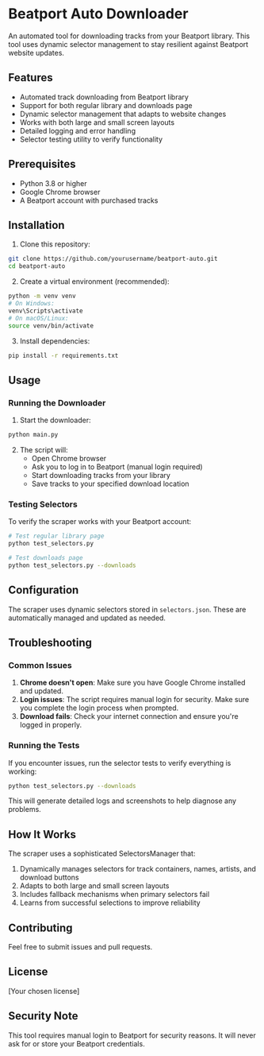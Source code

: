 # Beatport Auto Downloader

An automated tool for downloading tracks from your Beatport library. This tool uses dynamic selector management to stay resilient against Beatport website updates.

## Features

- Automated track downloading from Beatport library
- Support for both regular library and downloads page
- Dynamic selector management that adapts to website changes
- Works with both large and small screen layouts
- Detailed logging and error handling
- Selector testing utility to verify functionality

## Prerequisites

- Python 3.8 or higher
- Google Chrome browser
- A Beatport account with purchased tracks

## Installation

1. Clone this repository:
```bash
git clone https://github.com/yourusername/beatport-auto.git
cd beatport-auto
```

2. Create a virtual environment (recommended):
```bash
python -m venv venv
# On Windows:
venv\Scripts\activate
# On macOS/Linux:
source venv/bin/activate
```

3. Install dependencies:
```bash
pip install -r requirements.txt
```

## Usage

### Running the Downloader

1. Start the downloader:
```bash
python main.py
```

2. The script will:
   - Open Chrome browser
   - Ask you to log in to Beatport (manual login required)
   - Start downloading tracks from your library
   - Save tracks to your specified download location

### Testing Selectors

To verify the scraper works with your Beatport account:

```bash
# Test regular library page
python test_selectors.py

# Test downloads page
python test_selectors.py --downloads
```

## Configuration

The scraper uses dynamic selectors stored in `selectors.json`. These are automatically managed and updated as needed.

## Troubleshooting

### Common Issues

1. **Chrome doesn't open**: Make sure you have Google Chrome installed and updated.
2. **Login issues**: The script requires manual login for security. Make sure you complete the login process when prompted.
3. **Download fails**: Check your internet connection and ensure you're logged in properly.

### Running the Tests

If you encounter issues, run the selector tests to verify everything is working:

```bash
python test_selectors.py --downloads
```

This will generate detailed logs and screenshots to help diagnose any problems.

## How It Works

The scraper uses a sophisticated SelectorsManager that:
1. Dynamically manages selectors for track containers, names, artists, and download buttons
2. Adapts to both large and small screen layouts
3. Includes fallback mechanisms when primary selectors fail
4. Learns from successful selections to improve reliability

## Contributing

Feel free to submit issues and pull requests.

## License

[Your chosen license]

## Security Note

This tool requires manual login to Beatport for security reasons. It will never ask for or store your Beatport credentials.

